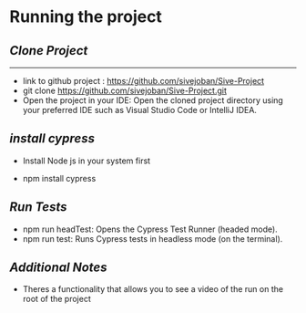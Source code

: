 # Running the project

## _Clone Project_
****

- link to github project : https://github.com/sivejoban/Sive-Project
- git clone https://github.com/sivejoban/Sive-Project.git
- Open the project in your IDE:
Open the cloned project directory using your preferred IDE such as Visual Studio Code or IntelliJ IDEA.


## _install cypress_

- Install Node js in your system first

- npm install cypress

## _Run Tests_

- npm run headTest: Opens the Cypress Test Runner (headed mode).
- npm run test: Runs Cypress tests in headless mode (on the terminal).


## _Additional Notes_

- Theres a functionality that allows you to see a video of the run on the root of the project








